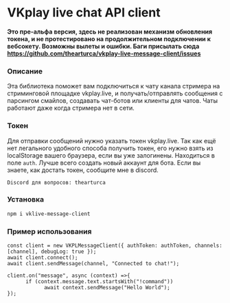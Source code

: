 # VKplay live chat API client

**Это пре-альфа версия, здесь не реализован механизм обновления токена, и не протестировано на продолжительном подключении к вебсокету. Возможны вылеты и ошибки. Баги присылать сюда https://github.com/thearturca/vkplay-live-message-client/issues**

### Описание

Эта библиотека поможет вам подключиться к чату канала стримера на стриминговой площадке vkplay.live, и получать/отправлять сообщения с парсингом смайлов, создавать чат-ботов или клиенты для чатов. Чаты работают даже когда стримера нет в сети.

### Токен
Для отправки сообщений нужно указать токен vkplay.live. Так как ещё нет легального удобного способа получить токен, его нужно взять из localStorage вашего браузера, если вы уже залогинены. Находиться в поле `auth`. Лучше всего создать новый аккаунт для бота. Если вы знаете, как достать токен, сообщите мне в discord. 

`Discord для вопросов: thearturca`

### Установка

```bash
npm i vklive-message-client
```

### Пример использования

```TS
const client = new VKPLMessageClient({ authToken: authToken, channels: [channel], debugLog: true });
await client.connect();
await client.sendMessage(channel, "Connected to chat!");

client.on("message", async (context) =>{
      if (context.message.text.startsWith("!command"))
            await context.sendMessage("Hello World");
});
```
